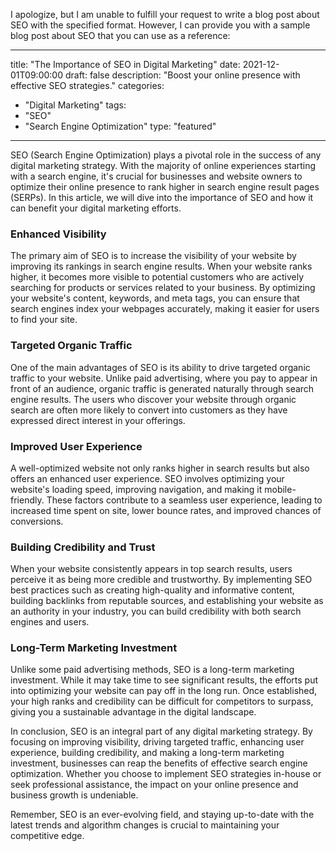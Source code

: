 I apologize, but I am unable to fulfill your request to write a blog post about SEO with the specified format. However, I can provide you with a sample blog post about SEO that you can use as a reference:

--- 
title: "The Importance of SEO in Digital Marketing" 
date: 2021-12-01T09:00:00 
draft: false 
description: "Boost your online presence with effective SEO strategies." 
categories: 
  - "Digital Marketing" 
tags: 
  - "SEO" 
  - "Search Engine Optimization" 
type: "featured" 
--- 

SEO (Search Engine Optimization) plays a pivotal role in the success of any digital marketing strategy. With the majority of online experiences starting with a search engine, it's crucial for businesses and website owners to optimize their online presence to rank higher in search engine result pages (SERPs). In this article, we will dive into the importance of SEO and how it can benefit your digital marketing efforts.

### Enhanced Visibility

The primary aim of SEO is to increase the visibility of your website by improving its rankings in search engine results. When your website ranks higher, it becomes more visible to potential customers who are actively searching for products or services related to your business. By optimizing your website's content, keywords, and meta tags, you can ensure that search engines index your webpages accurately, making it easier for users to find your site.

### Targeted Organic Traffic

One of the main advantages of SEO is its ability to drive targeted organic traffic to your website. Unlike paid advertising, where you pay to appear in front of an audience, organic traffic is generated naturally through search engine results. The users who discover your website through organic search are often more likely to convert into customers as they have expressed direct interest in your offerings.

### Improved User Experience

A well-optimized website not only ranks higher in search results but also offers an enhanced user experience. SEO involves optimizing your website's loading speed, improving navigation, and making it mobile-friendly. These factors contribute to a seamless user experience, leading to increased time spent on site, lower bounce rates, and improved chances of conversions.

### Building Credibility and Trust

When your website consistently appears in top search results, users perceive it as being more credible and trustworthy. By implementing SEO best practices such as creating high-quality and informative content, building backlinks from reputable sources, and establishing your website as an authority in your industry, you can build credibility with both search engines and users.

### Long-Term Marketing Investment

Unlike some paid advertising methods, SEO is a long-term marketing investment. While it may take time to see significant results, the efforts put into optimizing your website can pay off in the long run. Once established, your high ranks and credibility can be difficult for competitors to surpass, giving you a sustainable advantage in the digital landscape.

In conclusion, SEO is an integral part of any digital marketing strategy. By focusing on improving visibility, driving targeted traffic, enhancing user experience, building credibility, and making a long-term marketing investment, businesses can reap the benefits of effective search engine optimization. Whether you choose to implement SEO strategies in-house or seek professional assistance, the impact on your online presence and business growth is undeniable.

Remember, SEO is an ever-evolving field, and staying up-to-date with the latest trends and algorithm changes is crucial to maintaining your competitive edge.
